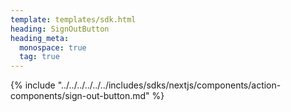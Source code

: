 ```yaml
---
template: templates/sdk.html
heading: SignOutButton
heading_meta:
  monospace: true
  tag: true
---
```

{% include "../../../../../../includes/sdks/nextjs/components/action-components/sign-out-button.md" %}
